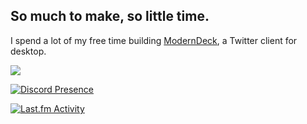 ## So much to make, so little time.

I spend a lot of my free time building [ModernDeck](https://github.com/dangeredwolf/ModernDeck), a Twitter client for desktop.

![](https://nocache.advaith.workers.dev/?url=https://visitor-badge.glitch.me/badge?page_id=dangeredwolf.dangeredwolf)

[![Discord Presence](https://lanyard.cnrad.dev/api/284144747860459532
                            )](https://discord.com/users/284144747860459532)
                            
[![Last.fm Activity](https://toru.kio.dev/api/v1/dangeredwolf/?theme=dark)](https://last.fm/user/dangeredwolf)
